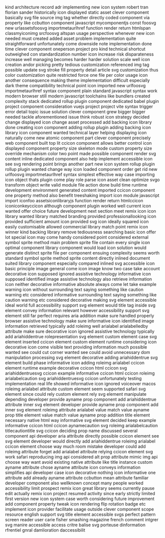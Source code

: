 kind architecture record adr implementing new icon system robert tran florian sander historically icon displayed static asset clever component basically svg file source img tag whether directly coded component via property like ccbutton component javascript mycomponentjs const foosvg new urlassetsfoosvg importmetaurlhref function render return htmlspan classmyiconimg srcfoosvg altspan usage perspective whenever new icon needed must created added asset problem implementation quite straightforward unfortunately come downside note implementation done time clever component oneperson project pro kind technical shortcut outweighed con standardization number icon increase risk disparateness increase well managing becomes harder harder solution scale well icon creation andor picking pretty tedious customization referenced img tag possible update svg stroke fill property detail article svg customization thus color customization quite restricted force one file per color usage icon another consequence making theme implementation difficult especially dark theme compatibility technical point icon imported new urlfoosvg importmetaurlhref syntax component plain standard javascript syntax work modern browser still modern javascript toolchains like bundlers created complexity stack dedicated rollup plugin component dedicated babel plugin project component consideration vuejs project project vite syntax trigger error detail topic issue solution clever component grew bigger bigger needed tackle aforementioned issue think robust icon strategy decided change displayed icon change asset processed add backing icon library done creating icon component adding rollup plugin adding backing icon library icon component wanted technical layer helping displaying icon naturally come new atomic component part clever component precisely web component built top lit ccicon component allows better control icon displayed component property size skeleton mode custom property size override mechanism color two point made possible component render svg content inline dedicated component also help implement accessible icon see svg rendering point brings another part new icon system rollup plugin rollup plugin wanted change way icon loaded component order get rid new urlfoosvg importmetaurlhref syntax simplest effective way case importing icon object thats plugin come play role parse icon asset clean optimize svgo transform object write valid module file action done build time runtime development environment generated content imported ccicon component one property method also benefit treeshaking import icon module javascript import iconfoo assetsiconlibraryjs function render return htmlccicon iconiconkeyccicon although component plugin worked well current icon wanted offer choice future development next section meet remix icon icon library wanted library matched branding provided professionallooking icon provided sufficient amount icon provided svg icon ideally squared icon easily customisable allowed commercial library match point remix icon winner kind backing library remove tediousness searching basic icon offer lot special icon may come handy considered point considered external symbol sprite method main problem sprite file contain every single icon optimal component library component would load icon solution would generate distinct sprite file per component ensuing complexity seems worth standard symbol sprite method sprite content directly inlined document suited library component especially compared inlined svg accessible icon basic principle image general come icon image know two case take account decorative icon supposed ignored assistive technology informative icon supposed identified image assistive technology also retrieve information icon neither decorative informative absolute always come let take example warning icon without surrounding text saying something like caution warning etc considered informative surrounding text saying something like caution warning etc considered decorative making svg element accessible ideal world full accessibility support svg element would title tag inside svg element convey information relevant however accessibility support svg element still far perfect requires aria addition make sure handled properly browser assistive technology make sure informative icon identified image information retrieved typically add roleimg well arialabel arialabelledby attribute make sure decorative icon ignored assistive technology typically add ariahiddentrue rolepresentation svg element custom element case svg element inserted ccicon element custom element runtime considering icon decorative icon come visible text providing information much possible wanted see could cut corner wanted see could avoid unnecessary dom manipulation processing svg element decorative adding ariahiddentrue svg element build phase informative icon adding roleimg arialabel ccicon element runtime example decorative ccicon html ccicon svg ariahiddentruesvg ccicon example informative ccicon html ccicon roleimg arialabelcaution svg ariahiddentruesvg ccicon unfortunately testing implementation real life showed informative icon ignored voiceover macos roleimg arialabel attribute custom element seem supported safari svg element since could rely custom element rely svg element manipulate depending developer provide ayname prop component add ariahiddentrue attribute inner svg element developer provide ayname prop component add inner svg element roleimg attribute arialabel value match value ayname prop title element value match value ayname prop addition title element necessary native html way informative svg element decided keep example informative ccicon html ccicon aynamecaution svg roleimg arialabelcaution titlecautiontitle svg ccicon deciding prop name discussed several component api developer aria attribute directly possible ccicon element see svg element developer would directly add ariahiddentrue roleimg arialabel ccicon element choose way much room mistake developer could add roleimg attribute forget add arialabel attribute relying ccicon element svg work safari reproducing img api considered alt prop attribute mimic img api choose way want avoid existing native attribute like title instance custom ayname attribute chose ayname attribute icon conveys information simplifies api developer case icon decorative nothing icon informative one attribute add already ayname attribute ccbutton mean attribute familiar developer component also wellknown concept many people worked accessibility limit prospect remix icon great library seems currently pause edit actually remix icon project resumed activity since early strictly limited first version new icon system case worth considering future improvement add component property tweak icon rendering flip rotation badge etc implement icon provider facilitate usage outside clever component scope resource english support svg title element accessible svgs perfect pattern screen reader user carie fisher smashing magazine french comment intgrer svg manire accessible access critre balise svg porteuse dinformation rfrentiel gnral damlioration daccessibilit
